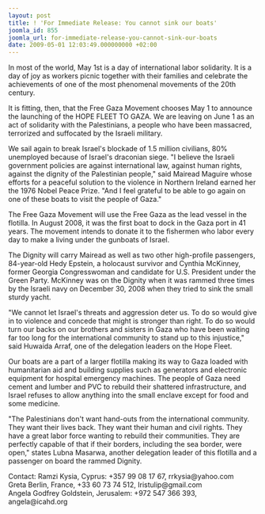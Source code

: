 ```yaml
---
layout: post
title: ! 'For Immediate Release: You cannot sink our boats'
joomla_id: 855
joomla_url: for-immediate-release-you-cannot-sink-our-boats
date: 2009-05-01 12:03:49.000000000 +02:00
---
```

<p>In most of the world, May 1st is a day of international labor solidarity. It is a day of joy as workers picnic together with their families and celebrate the achievements of one of the most phenomenal movements of the 20th century.</p>
<p>It is fitting, then, that the Free Gaza Movement chooses May 1 to announce the launching of the HOPE FLEET TO GAZA. We are leaving on June 1 as an act of solidarity with the Palestinians, a people who have been massacred, terrorized and suffocated by the Israeli military.</p>

<p>We sail again to break Israel's blockade of 1.5 million civilians, 80% unemployed because of Israel's draconian siege. "I believe the Israeli government policies are against international law, against human rights, against the dignity of the Palestinian people," said Mairead Maguire whose efforts for a peaceful solution to the violence in Northern Ireland earned her the 1976 Nobel Peace Prize. "And I feel grateful to be able to go again on one of these boats to visit the people of Gaza."</p>
<p>The Free Gaza Movement will use the Free Gaza as the lead vessel in the flotilla. In August 2008, it was the first boat to dock in the Gaza port in 41 years. The movement intends to donate it to the fishermen who labor every day to make a living under the gunboats of Israel.</p>
<p>The Dignity will carry Mairead as well as two other high-profile passengers, 84-year-old Hedy Epstein, a holocaust survivor and Cynthia McKinney, former Georgia Congresswoman and candidate for U.S. President under the Green Party. McKinney was on the Dignity when it was rammed three times by the Israeli navy on December 30, 2008 when they tried to sink the small sturdy yacht.</p>
<p>"We cannot let Israel's threats and aggression deter us. To do so would give in to violence and concede that might is stronger than right. To do so would turn our backs on our brothers and sisters in Gaza who have been waiting far too long for the international community to stand up to this injustice," said Huwaida Arraf, one of the delegation leaders on the Hope Fleet.</p>
<p>Our boats are a part of a larger flotilla making its way to Gaza loaded with humanitarian aid and building supplies such as generators and electronic equipment for hospital emergency machines. The people of Gaza need cement and lumber and PVC to rebuild their shattered infrastructure, and Israel refuses to allow anything into the small enclave except for food and some medicine.</p>
<p>"The Palestinians don't want hand-outs from the international community. They want their lives back. They want their human and civil rights. They have a great labor force wanting to rebuild their communities. They are perfectly capable of that if their borders, including the sea border, were open," states Lubna Masarwa, another delegation leader of this flotilla and a passenger on board the rammed Dignity.</p>
<p>Contact: Ramzi Kysia, Cyprus: +357 99 08 17 67, rrkysia@yahoo.com<br />Greta Berlin, France, +33 60 73 74 512, Iristulip@gmail.com<br />Angela Godfrey Goldstein, Jerusalem: +972 547 366 393, angela@icahd.org</p>
